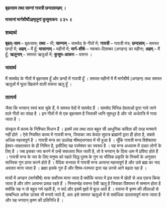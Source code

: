 #### बृहत्साम तथा साम्नां गायत्री छन्दसामहम् ।
#### मासानां मार्गशीर्षोऽहमृतूनां कुसुमाकरः ॥ ३५ ॥

### शब्दार्थ

**बृहत्-साम** – बृहत्साम; **तथा** – भी; **साम्नाम्** – सामवेद के गीतों में; **गायत्री** – गायत्री मंत्र; **छन्दसाम्** – समस्त छन्दों में; **अहम्** – मैं हूँ; **मासानाम्** – महीनों में; **मार्ग-शीर्षः** – नवम्बर-दिसम्बर (अगहन) का महीना; **अहम्** – मैं हूँ; **ऋतूनाम्** – समस्त ऋतुओं में; **कुसुम-आकरः** – वसन्त ।

### भावार्थ

मैं सामवेद के गीतों में बृहत्साम हूँ और छन्दों में गायत्री हूँ । समस्त महीनों में मैं मार्गशीर्ष (अगहन) तथा समस्त ऋतुओं में फूल खिलाने वाली वसन्त ऋतु हूँ ।

### तात्पर्य

जैसा कि भगवान् स्वयं बता चुके हैं, वे समस्त वेदों में सामवेद हैं । सामवेद विभिन्न देवताओं द्वारा गाये जाने वाले गीतों का संग्रह है । इन गीतों में से एक बृहत्साम है जिसकी ध्वनि सुमधुर है और जो अर्धरात्रि में गाया जाता है ।

संस्कृत में काव्य के निश्चित विधान हैं । इसमें लय तथा ताल बहुत सी आधुनिक कविता की तरह मनमाने नहीं होते । ऐसे नियमित काव्य में गायत्री मन्त्र, जिसका जप केवल सुपात्र ब्राह्मणों द्वारा ही होता है, सबसे अधिक महत्त्वपूर्ण है । गायत्री मन्त्र का उल्लेख श्रीमद्भागवत में भी हुआ है । चूँकि गायत्री मन्त्र विशेषतया ईश्वर-साक्षात्कार के ही निमित्त है, इसीलिए यह परमेश्वर का स्वरूप है । यह मन्त्र अध्यात्म में उन्नत लोगों के लिए है । जब इसका जप करने में उन्हें सफलता मिल जाती है, तो वे भगवान् के दिव्य धाम में प्रविष्ट होते हैं । गायत्री मन्त्र के जप के लिए मनुष्य को पहले सिद्ध पुरुष के गुण या भौतिक प्रकृति के नियमों के अनुसार सात्त्विक गुण प्राप्त करने होते हैं । वैदिक सभ्यता में गायत्री मन्त्र अत्यन्त महत्त्वपूर्ण है और उसे ब्रह्म का नाद अवतार माना जाता है । ब्रह्मा इसके गुरु हैं और शिष्य-परम्परा द्वारा यह उनसे आगे बढ़ता रहा है ।

मासों में अगहन (मार्गशीर्ष) मास सर्वोत्तम माना जाता है क्योंकि भारत में इस मास में खेतों से अन्न एकत्र किया जाता है और लोग अत्यन्त प्रसन्न रहते हैं । निस्सन्देह वसन्त ऐसी ऋतु है जिसका विश्वभर में सम्मान होता है क्योंकि यह न तो बहुत गर्म रहती है, न सर्द और इसमें वृक्षों में फूल आते हैं । वसन्त में कृष्ण की लीलाओं से सम्बन्धित अनेक उत्सव भी मनाये जाते हैं, अतः इसे समस्त ऋतुओं में से सर्वाधिक उल्लासपूर्ण माना जाता है और यह भगवान् कृष्ण की प्रतिनिधि है ।